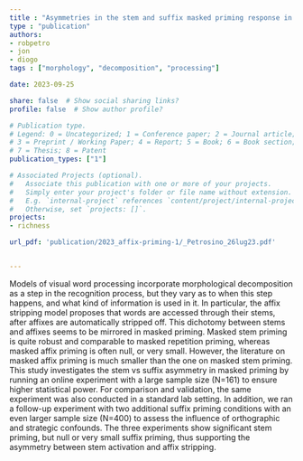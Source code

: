```yaml
---
title : "Asymmetries in the stem and suffix masked priming response in a large-scale online study"
type : "publication"
authors:
- robpetro
- jon
- diogo
tags : ["morphology", "decomposition", "processing"]

date: 2023-09-25

share: false  # Show social sharing links?
profile: false  # Show author profile?

# Publication type.
# Legend: 0 = Uncategorized; 1 = Conference paper; 2 = Journal article;
# 3 = Preprint / Working Paper; 4 = Report; 5 = Book; 6 = Book section;
# 7 = Thesis; 8 = Patent
publication_types: ["1"]

# Associated Projects (optional).
#   Associate this publication with one or more of your projects.
#   Simply enter your project's folder or file name without extension.
#   E.g. `internal-project` references `content/project/internal-project/index.md`.
#   Otherwise, set `projects: []`.
projects:
- richness

url_pdf: 'publication/2023_affix-priming-1/_Petrosino_26lug23.pdf'


---
```


Models of visual word processing incorporate morphological decomposition as a step in the recognition process, but they vary as to when this step happens, and what kind of information is used in it. In particular, the affix stripping model proposes that words are accessed through their stems, after affixes are automatically stripped off. This dichotomy between stems and affixes seems to be mirrored in masked priming. Masked stem priming is quite robust and comparable to masked repetition priming, whereas masked affix priming is often null, or very small. However, the literature on masked affix priming is much smaller than the one on masked stem priming. This study investigates the stem vs suffix asymmetry in masked priming by running an online experiment with a large sample size (N=161) to ensure higher statistical power. For comparison and validation, the same experiment was also conducted in a standard lab setting. In addition, we ran a follow-up experiment with two additional suffix priming conditions with an even larger sample size (N=400) to assess the influence of orthographic and strategic confounds. The three experiments show significant stem priming, but null or very small suffix priming, thus supporting the asymmetry between stem activation and affix stripping.
